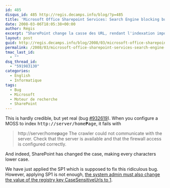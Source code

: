 ```yaml
---
id: 485
disqus_id: 485 http://regis.decamps.info/blog/?p=485
title: 'Microsoft Office Sharepoint Services: Search Engine blocking bug'
date: 2008-03-06T18:05:38+00:00
author: Régis
excerpt: "SharePoint change la casse des URL, rendant l'indexation impossible. Le SP1 corrige ce bug."
layout: post
guid: http://regis.decamps.info/blog/2008/03/microsoft-office-sharepoint-services-search-engine-blocking-bug/
permalink: /2008/03/microsoft-office-sharepoint-services-search-engine-blocking-bug/
tmac_last_id:
  - ""
dsq_thread_id:
  - "591983130"
categories:
  - English
  - Informatique
tags:
  - Bug
  - Microsoft
  - Moteur de recherche
  - SharePoint
---
```

This is hardly credible, but yet real (bug [#932619](http://support.microsoft.com/kb/932619)). When you configure a MOSS to index <tt>http://server/home<b>P</b>age</tt>, it fails with 

> http://server/home**p**age The crawler could not communicate with the server. Check that the server is available and that the firewall access is configured correctly.

And indeed, SharePoint has changed the case, making every characters lower case.

We have just applied the SP1 which is supposed to fix this ridiculous bug. However, applying SP1 is not enough, [the system admin must also change the value of the registry key CaseSensitiveUrls to 1](http://sharepointsearch.com/cs/blogs/enterprisesearch/archive/2008/01/26/crawling-case-sensitive-web-content-in-sharepoint-server-2007-and-search-server-2008.aspx).
